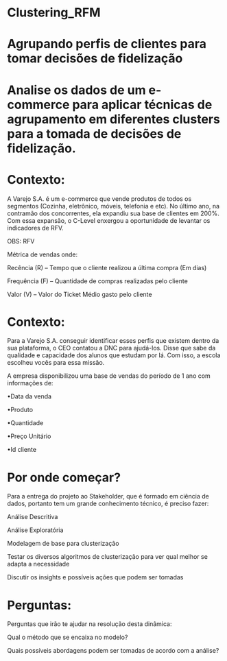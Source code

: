 # Clustering_RFM
# Agrupando perfis de clientes para tomar decisões de fidelização

# Analise os dados de um e-commerce para aplicar técnicas de agrupamento em diferentes clusters para a tomada de decisões de fidelização.

# Contexto:

A Varejo S.A. é um e-commerce que vende produtos de todos os segmentos (Cozinha, eletrônico, móveis, telefonia e etc). No último ano, na contramão dos concorrentes, ela expandiu sua base de clientes em 200%. Com essa expansão, o C-Level enxergou a oportunidade de levantar os indicadores de RFV.

OBS: RFV 

Métrica de vendas onde:

Recência (R) – Tempo que o cliente realizou a última compra (Em dias)

Frequência (F) – Quantidade de compras realizadas pelo cliente

Valor (V) – Valor do Ticket Médio gasto pelo cliente


# Contexto:

Para a Varejo S.A. conseguir identificar esses perfis que existem dentro da sua plataforma, o CEO contatou a DNC para ajudá-los. Disse que sabe da qualidade e capacidade dos alunos que estudam por lá. Com isso, a escola escolheu vocês para essa missão.

A empresa disponibilizou uma base de vendas do período de 1 ano com informações de:

•Data da venda

•Produto

•Quantidade

•Preço Unitário

•Id cliente

# Por onde começar?

Para a entrega do projeto ao Stakeholder, que é formado em ciência de dados, portanto tem um grande conhecimento técnico, é preciso fazer:

Análise Descritiva

Análise Exploratória

Modelagem de base para clusterização

Testar os diversos algoritmos de clusterização para ver qual melhor se adapta a necessidade

Discutir os insights e possíveis ações que podem ser tomadas

# Perguntas:

Perguntas que irão te ajudar na resolução desta dinâmica:

Qual o método que se encaixa no modelo?

Quais possíveis abordagens podem ser tomadas de acordo com a análise?




